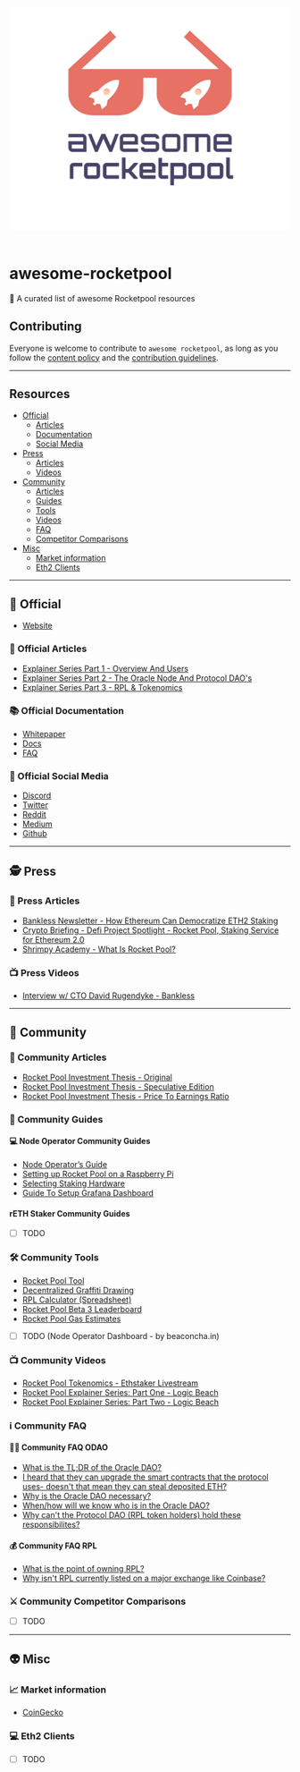 <div align="center">
	<div>
		<img width="500" src="media/logo.svg" alt="Awesome RocketPool">
	</div>
	<br>
</div>

# awesome-rocketpool
 🚀 A curated list of awesome Rocketpool resources

## Contributing
Everyone is welcome to contribute to `awesome rocketpool`, as long as you follow the [content policy](POLICY.md) and the [contribution guidelines](CONTRIBUTING.md).

---

## Resources
- [Official](#rocket-official)
  - [Articles](#newspaper-official-articles)
  - [Documentation](#books-official-documentation)
  - [Social Media](#iphone-official-social-media)	
- [Press](#detective-press)
  - [Articles](#newspaper-press-articles) 
  - [Videos](#tv-press-videos)  
- [Community](#speak_no_evil-community)
  - [Articles](#newspaper-community-articles) 
  - [Guides](#bookmark_tabs-community-guides)
  - [Tools](#hammer_and_wrench-community-tools)
  - [Videos](#tv-community-videos)
  - [FAQ](#information_source-community-faq)
  - [Competitor Comparisons](#crossed_swords-community-competitor-comparisons)
- [Misc](#alien-misc)
  - [Market information](#chart_with_upwards_trend-market-information) 
  - [Eth2 Clients](#computer-eth2-clients)
---

## :rocket: Official
* [Website](https://www.rocketpool.net)

### :newspaper: Official Articles
* [Explainer Series Part 1 - Overview And Users](https://medium.com/rocket-pool/rocket-pool-staking-protocol-part-1-8be4859e5fbd)
* [Explainer Series Part 2 - The Oracle Node And Protocol DAO's](https://medium.com/rocket-pool/rocket-pool-staking-protocol-part-2-e0d346911fe1)
* [Explainer Series Part 3 - RPL & Tokenomics](https://medium.com/rocket-pool/rocket-pool-staking-protocol-part-3-3029afb57d4c)

### :books: Official Documentation
* [Whitepaper](https://www.rocketpool.net/files/RocketPoolWhitePaper.pdf)
* [Docs](https://rocket-pool.readthedocs.io/en/latest/)
* [FAQ](https://medium.com/rocket-pool/rocket-pool-101-faq-ee683af10da9)

### :iphone: Official Social Media
* [Discord](https://discord.com/invite/tCRG54c)
* [Twitter](https://twitter.com/Rocket_Pool)
* [Reddit](https://www.reddit.com/r/rocketpool/)
* [Medium](https://medium.com/rocket-pool)
* [Github](https://github.com/rocket-pool/rocketpool) 

---

## :detective: Press

### :newspaper: Press Articles

* [Bankless Newsletter - How Ethereum Can Democratize ETH2 Staking](https://newsletter.banklesshq.com/p/how-ethereum-can-democratize-eth2)
* [Crypto Briefing - Defi Project Spotlight - Rocket Pool, Staking Service for Ethereum 2.0](https://cryptobriefing.com/defi-project-spotlight-rocket-pool-staking-service-ethereum-2-0/)
* [Shrimpy Academy - What Is Rocket Pool?](https://academy.shrimpy.io/post/what-is-rocket-pool)


### :tv: Press Videos

* [Interview w/ CTO David Rugendyke - Bankless](https://www.youtube.com/watch?v=cqf6aJCFZn8)

---

## :speak_no_evil: Community

### :newspaper: Community Articles

* [Rocket Pool Investment Thesis - Original](https://www.reddit.com/r/ethfinance/comments/m3pug8/the_rocket_pool_investment_thesis/)
* [Rocket Pool Investment Thesis - Speculative Edition](https://www.reddit.com/r/ethtrader/comments/m43r38/the_rocket_pool_investment_thesis_speculative/)
* [Rocket Pool Investment Thesis - Price To Earnings Ratio](https://www.reddit.com/r/ethfinance/comments/m4jj0i/rocketpool_investment_thesis_round_3/)

### :bookmark_tabs: Community Guides

#### :computer: Node Operator Community Guides
* [Node Operator’s Guide](https://medium.com/rocket-pool/rocket-pool-v2-5-beta-node-operators-guide-77859891766b)
* [Setting up Rocket Pool on a Raspberry Pi](https://github.com/jclapis/rp-pi-guide/blob/main/Overview.md)
* [Selecting Staking Hardware](https://github.com/jclapis/rocketpool.github.io/blob/main/src/guides/local/hardware.md)
* [Guide To Setup Grafana Dashboard](https://github.com/yorickdowne/grafana-for-rpool)

#### rETH Staker Community Guides

* [ ] TODO

### :hammer_and_wrench: Community Tools

* [Rocket Pool Tool](https://www.rocketpooltool.com/)
* [Decentralized Graffiti Drawing](https://github.com/RomiRand/DecentralizedGraffitiDrawing)
* [RPL Calculator (Spreadsheet)](https://docs.google.com/spreadsheets/d/1Wl3EukDALcd8nBQQkMhzXr5WfwmEj264YPfch9AJN30/edit#gid=0)
* [Rocket Pool Beta 3 Leaderboard](https://rpl-beta-3-leaderboard-frl9u.ondigitalocean.app/)
* [Rocket Pool Gas Estimates](https://docs.google.com/spreadsheets/d/1KhAhByZ4JbJxdVfhSoKzZvjvUKuSXnB9alJS8FmbtA4/edit?usp=sharing)
* [ ] TODO (Node Operator Dashboard - by beaconcha.in)

### :tv: Community Videos

* [Rocket Pool Tokenomics - Ethstaker Livestream](https://www.youtube.com/watch?v=cIXWF512srA)
* [Rocket Pool Explainer Series: Part One - Logic Beach](https://www.youtube.com/watch?v=uytfJlMfdyc)
* [Rocket Pool Explainer Series: Part Two - Logic Beach](https://www.youtube.com/watch?v=Vc4rxI9zEis)

### :information_source: Community FAQ

#### :mage_man: Community FAQ ODAO
* [What is the TL;DR of the Oracle DAO?](https://discord.com/channels/405159462932971535/704196071881965589/804156484161896468)
* [I heard that they can upgrade the smart contracts that the protocol uses- doesn't that mean they can steal deposited ETH?](https://discord.com/channels/405159462932971535/704196071881965589/820084833895448607)
* [Why is the Oracle DAO necessary?](https://discord.com/channels/405159462932971535/704196071881965589/812111405263486996)
* [When/how will we know who is in the Oracle DAO?](https://discord.com/channels/405159462932971535/704196071881965589/812110740995178496)
* [Why can't the Protocol DAO (RPL token holders) hold these responsibilites?](https://discord.com/channels/405159462932971535/704196071881965589/812112820350746644)

#### :moneybag: Community FAQ RPL
* [What is the point of owning RPL?](https://www.reddit.com/r/ethstaker/comments/mwib11/rocketpool_community_resources/gvkik78?utm_source=share&utm_medium=web2x&context=3)
* [Why isn't RPL currently listed on a major exchange like Coinbase?](https://discord.com/channels/405159462932971535/709960470953590825/834968369895047179)


### :crossed_swords: Community Competitor Comparisons

* [ ] TODO

---

## :alien: Misc

### :chart_with_upwards_trend: Market information
* [CoinGecko](https://www.coingecko.com/en/coins/rocket-pool)

### :computer: Eth2 Clients

* [ ] TODO
